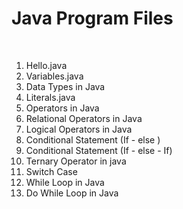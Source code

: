<h1>Java Program Files</h1>
<br>
<ol>
  <li>Hello.java</li>
  <li>Variables.java</li>
  <li>Data Types in Java</li>
  <li>Literals.java</li>
  <li>Operators in Java</li>
  <li>Relational Operators in Java</li>
  <li>Logical Operators in Java</li>
  <li>Conditional Statement (If - else )</li>
  <li>Conditional Statement (If - else - If)</li>
  <li>Ternary Operator in java</li>
  <li>Switch Case</li>
  <li>While Loop in Java</li>
  <li>Do While Loop in Java</li>
</ol>
